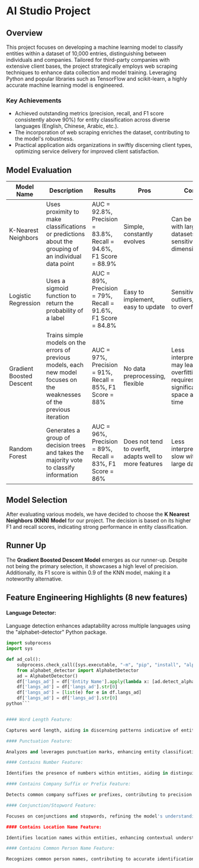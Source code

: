 # AI Studio Project

## Overview

This project focuses on developing a machine learning model to classify entities within a dataset of 10,000 entries, distinguishing between individuals and companies. Tailored for third-party companies with extensive client bases, the project strategically employs web scraping techniques to enhance data collection and model training. Leveraging Python and popular libraries such as TensorFlow and scikit-learn, a highly accurate machine learning model is engineered.

### Key Achievements

- Achieved outstanding metrics (precision, recall, and F1 score consistently above 90%) for entity classification across diverse languages (English, Chinese, Arabic, etc.).
- The incorporation of web scraping enriches the dataset, contributing to the model's robustness.
- Practical application aids organizations in swiftly discerning client types, optimizing service delivery for improved client satisfaction.


## Model Evaluation

| Model Name            | Description                                                                                                       | Results                                                   | Pros                                              | Cons                                       |
|-----------------------|-------------------------------------------------------------------------------------------------------------------|-----------------------------------------------------------|---------------------------------------------------|--------------------------------------------|
| K-Nearest Neighbors   | Uses proximity to make classifications or predictions about the grouping of an individual data point              | AUC = 92.8%, Precision = 83.8%, Recall = 94.6%, F1 Score = 88.9% | Simple, constantly evolves                    | Can be slow with large datasets, sensitive to dimensionality |
| Logistic Regression    | Uses a sigmoid function to return the probability of a label                                                      | AUC = 89%, Precision = 79%, Recall = 91.6%, F1 Score = 84.8%   | Easy to implement, easy to update                | Sensitive to outliers, prone to overfitting  |
| Gradient Boosted Descent | Trains simple models on the errors of previous models, each new model focuses on the weaknesses of the previous iteration | AUC = 97%, Precision = 91%, Recall = 85%, F1 Score = 88% | No data preprocessing, flexible               | Less interpretable, may lead to overfitting, requires significant space and time |
| Random Forest          | Generates a group of decision trees and takes the majority vote to classify information                           | AUC = 96%, Precision = 89%, Recall = 83%, F1 Score = 86%  | Does not tend to overfit, adapts well to more features | Less interpretable, slow with large datasets |


## Model Selection

After evaluating various models, we have decided to choose the **K Nearest Neighbors (KNN) Model** for our project. The decision is based on its higher F1 and recall scores, indicating strong performance in entity classification.

## Runner Up

The **Gradient Boosted Descent Model** emerges as our runner-up. Despite not being the primary selection, it showcases a high level of precision. Additionally, its F1 score is within 0.9 of the KNN model, making it a noteworthy alternative.

## Feature Engineering Highlights (8 new features) 

#### Language Detector:

Language detection enhances adaptability across multiple languages using the "alphabet-detector" Python package.

```python
import subprocess
import sys

def ad_col():
    subprocess.check_call([sys.executable, "-m", "pip", "install", "alphabet-detector"])
    from alphabet_detector import AlphabetDetector
    ad = AlphabetDetector()
    df['langs_ad'] = df['Entity Name'].apply(lambda x: [ad.detect_alphabet(x)])
    df['langs_ad'] = df['langs_ad'].str[0]
    df['langs_ad'] = [list(e) for e in df.langs_ad]
    df['langs_ad'] = df['langs_ad'].str[0]
python```


#### Word Length Feature:

Captures word length, aiding in discerning patterns indicative of entity type.

#### Punctuation Feature:

Analyzes and leverages punctuation marks, enhancing entity classification accuracy.

#### Contains Number Feature:

Identifies the presence of numbers within entities, aiding in distinguishing between individual and company names.

#### Contains Company Suffix or Prefix Feature:

Detects common company suffixes or prefixes, contributing to precision in identifying entities as companies.

#### Conjunction/Stopword Feature:

Focuses on conjunctions and stopwords, refining the model's understanding of language structures.

#### Contains Location Name Feature:

Identifies location names within entities, enhancing contextual understanding.

#### Contains Common Person Name Feature:

Recognizes common person names, contributing to accurate identification of entities as individuals.
